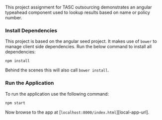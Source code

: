 This project assignment for TASC outsourcing demonstrates an angular typeahead 
component used to lookup results based on name or policy number.

### Install Dependencies

This project is based on the angular seed project. It makes use of `bower` to 
manage client side dependencies. Run the below command to install all dependencies:

```
npm install
```
Behind the scenes this will also call `bower install`.

### Run the Application

To run the application use the following command:

```
npm start
```
Now browse to the app at [`localhost:8000/index.html`][local-app-url].